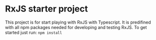 # RxJS starter project
This project is for start playing with RxJS with Typescript.
It is predifined with all npm packages needed for developing and testing RxJS.
To get started just run:  ```npm install```